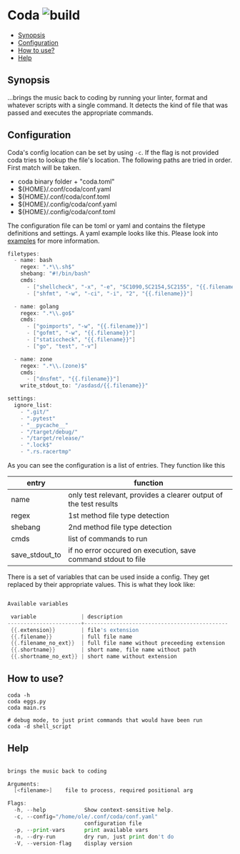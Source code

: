 # Coda ![build](https://github.com/triole/coda/actions/workflows/build.yaml/badge.svg)

<!-- toc -->

- [Synopsis](#synopsis)
- [Configuration](#configuration)
- [How to use?](#how-to-use)
- [Help](#help)

<!-- /toc -->

## Synopsis

...brings the music back to coding by running your linter, format and whatever scripts with a single command. It detects the kind of file that was passed and executes the appropriate commands.

## Configuration

Coda's config location can be set by using `-c`. If the flag is not provided coda tries to lookup the file's location. The following paths are tried in order. First match will be taken.

- coda binary folder + "coda.toml"
- ${HOME}/.conf/coda/conf.yaml
- ${HOME}/.conf/coda/conf.toml
- ${HOME}/.config/coda/conf.yaml
- ${HOME}/.config/coda/conf.toml

The configuration file can be toml or yaml and contains the filetype definitions and settings. A yaml example looks like this. Please look into [examples](https://github.com/triole/coda/blob/master/examples) for more information.

```go mdox-exec="tail -n +2 examples/conf.yaml"
filetypes:
  - name: bash
    regex: ".*\\.sh$"
    shebang: "#!/bin/bash"
    cmds:
      - ["shellcheck", "-x", "-e", "SC1090,SC2154,SC2155", "{{.filename}}"]
      - ["shfmt", "-w", "-ci", "-i", "2", "{{.filename}}"]

  - name: golang
    regex: ".*\\.go$"
    cmds:
      - ["goimports", "-w", "{{.filename}}"]
      - ["gofmt", "-w", "{{.filename}}"]
      - ["staticcheck", "{{.filename}}"]
      - ["go", "test", "-v"]

  - name: zone
    regex: ".*\\.(zone)$"
    cmds:
      - ["dnsfmt", "{{.filename}}"]
    write_stdout_to: "/asdasd/{{.filename}}"

settings:
  ignore_list:
    - ".git/"
    - ".pytest"
    - "__pycache__"
    - "/target/debug/"
    - "/target/release/"
    - ".lock$"
    - ".rs.racertmp"
```

As you can see the configuration is a list of entries. They function like this

| entry          | function                                                          |
|----------------|-------------------------------------------------------------------|
| name           | only test relevant, provides a clearer output of the test results |
| regex          | 1st method file type detection                                    |
| shebang        | 2nd method file type detection                                    |
| cmds           | list of commands to run                                           |
| save_stdout_to | if no error occured on execution, save command stdout to file     |

There is a set of variables that can be used inside a config. They get replaced by their appropriate values. This is what they look like:

```go mdox-exec="r -p"

Available variables

 variable              | description                                 
-----------------------+---------------------------------------------
 {{.extension}}        | file's extension                            
 {{.filename}}         | full file name                              
 {{.filename_no_ext}}  | full file name without preceeding extension 
 {{.shortname}}        | short name, file name without path          
 {{.shortname_no_ext}} | short name without extension                

```

## How to use?

```shell
coda -h
coda eggs.py
coda main.rs

# debug mode, to just print commands that would have been run
coda -d shell_script
```

## Help

```go mdox-exec="r -h"

brings the music back to coding

Arguments:
  [<filename>]    file to process, required positional arg

Flags:
  -h, --help            Show context-sensitive help.
  -c, --config="/home/ole/.conf/coda/conf.yaml"
                        configuration file
  -p, --print-vars      print available vars
  -n, --dry-run         dry run, just print don't do
  -V, --version-flag    display version
```
